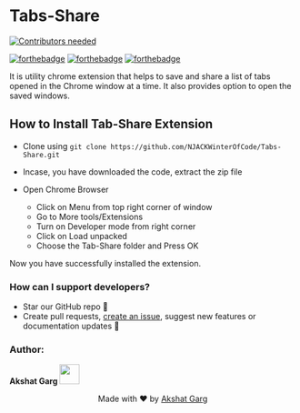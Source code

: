 # Tabs-Share

[![Contributors needed](https://img.shields.io/badge/contributors-needed-yellow.svg)](CONTRIBUTING.md)

[![forthebadge](https://forthebadge.com/images/badges/built-with-love.svg)](https://forthebadge.com)
[![forthebadge](https://forthebadge.com/images/badges/uses-js.svg)](https://forthebadge.com)
[![forthebadge](https://forthebadge.com/images/badges/check-it-out.svg)](https://forthebadge.com)

<p>It is utility chrome extension that helps to save and share a list of tabs opened in the Chrome window at a time. It also provides option to open the saved windows.</p>

## How to Install Tab-Share Extension

* Clone using `git clone https://github.com/NJACKWinterOfCode/Tabs-Share.git`

* Incase, you have downloaded the code, extract the zip file

* Open Chrome Browser
	- Click on Menu from top right corner of window
	- Go to More tools/Extensions
	- Turn on Developer mode from right corner
	- Click on Load unpacked
	- Choose the Tab-Share folder and Press OK

Now you have successfully installed the extension.

### How can I support developers?

- Star our GitHub repo 🌟
- Create pull requests, [create an issue](https://github.com/njackwinterofcode/Tabs-Share/issues), suggest new features or documentation updates 🔧

### Author:

**Akshat Garg**
[<img src="https://upload.wikimedia.org/wikipedia/commons/9/91/Octicons-mark-github.svg" width="35" padding="10">](https://github.com/akshatnitd)

<p align="center"> Made with ❤ by <a href="https://github.com/akshatnitd">Akshat Garg</a></p>
